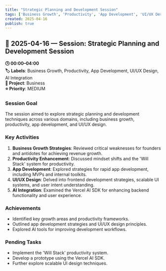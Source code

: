 ```yaml
---
title: "Strategic Planning and Development Session"
tags: ['Business Growth', 'Productivity', 'App Development', 'UI/UX Design', 'AI Integration']
created: 2025-04-16
publish: true
---
```


## 📅 2025-04-16 — Session: Strategic Planning and Development Session

**🕒 00:00–04:00**  
**🏷️ Labels**: Business Growth, Productivity, App Development, UI/UX Design, AI Integration  
**📂 Project**: Business  
**⭐ Priority**: MEDIUM  


### Session Goal
The session aimed to explore strategic planning and development techniques across various domains, including business growth, productivity, app development, and UI/UX design.

### Key Activities
1. **Business Growth Strategies**: Reviewed critical weaknesses for founders and antidotes for achieving revenue growth.
2. **Productivity Enhancement**: Discussed mindset shifts and the 'Will Stack' system for productivity.
3. **App Development**: Explored strategies for rapid app development, including MVPs and internal toolkits.
4. **UI/UX Design**: Delved into frontend development strategies, scalable UI systems, and user intent understanding.
5. **AI Integration**: Examined the Vercel AI SDK for enhancing backend functionality and user experience.

### Achievements
- Identified key growth areas and productivity frameworks.
- Outlined app development strategies and UI/UX design principles.
- Explored AI tools for improving development workflows.

### Pending Tasks
- Implement the 'Will Stack' productivity system.
- Develop a prototype using the Vercel AI SDK.
- Further explore scalable UI design techniques.

